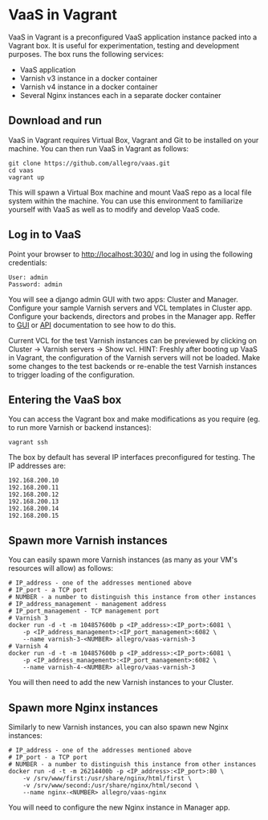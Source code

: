 VaaS in Vagrant
===============
VaaS in Vagrant is a preconfigured VaaS application instance packed into a Vagrant box. It is useful for experimentation, testing and development purposes. The box runs the following services:

* VaaS application
* Varnish v3 instance in a docker container
* Varnish v4 instance in a docker container
* Several Nginx instances each in a separate docker container

Download and run
----------------
VaaS in Vagrant requires Virtual Box, Vagrant and Git to be installed on your machine. You can then run VaaS in Vagrant as follows:

    git clone https://github.com/allegro/vaas.git
    cd vaas
    vagrant up

This will spawn a Virtual Box machine and mount VaaS repo as a local file system within the machine. You can use this environment to familiarize yourself with VaaS as well as to modify and develop VaaS code.

Log in to VaaS
--------------
Point your browser to <http://localhost:3030/> and log in using the following credentials:

    User: admin
    Password: admin

You will see a django admin GUI with two apps: Cluster and Manager. Configure your sample Varnish servers and VCL templates in Cluster app. Configure your backends, directors and probes in the Manager app. Reffer to [GUI](../documentation/gui.md) or [API](../documentation/api.md) documentation to see how to do this.

Current VCL for the test Varnish instances can be previewed by clicking on Cluster -> Varnish servers -> Show vcl. HINT: Freshly after booting up VaaS in Vagrant, the configuration of the Varnish servers will not be loaded. Make some changes to the test backends or re-enable the test Varnish instances to trigger loading of the configuration.

Entering the VaaS box
---------------------
You can access the Vagrant box and make modifications as you require (eg. to run more Varnish or backend instances):

    vagrant ssh

The box by default has several IP interfaces preconfigured for testing. The IP addresses are:

    192.168.200.10
    192.168.200.11
    192.168.200.12
    192.168.200.13
    192.168.200.14
    192.168.200.15

Spawn more Varnish instances
----------------------------
You can easily spawn more Varnish instances (as many as your VM's resources will allow) as follows:

    # IP_address - one of the addresses mentioned above
    # IP_port - a TCP port
    # NUMBER - a number to distinguish this instance from other instances
    # IP_address_management - management address
    # IP_port_management - TCP management port
    # Varnish 3
    docker run -d -t -m 104857600b p <IP_address>:<IP_port>:6081 \
        -p <IP_address_management>:<IP_port_management>:6082 \
        --name varnish-3-<NUMBER> allegro/vaas-varnish-3
    # Varnish 4
    docker run -d -t -m 104857600b p <IP_address>:<IP_port>:6081 \
        -p <IP_address_management>:<IP_port_management>:6082 \
        --name varnish-4-<NUMBER> allegro/vaas-varnish-3

You will then need to add the new Varnish instances to your Cluster.

Spawn more Nginx instances
--------------------------
Similarly to new Varnish instances, you can also spawn new Nginx instances:

    # IP_address - one of the addresses mentioned above
    # IP_port - a TCP port
    # NUMBER - a number to distinguish this instance from other instances
    docker run -d -t -m 26214400b -p <IP_address>:<IP_port>:80 \
        -v /srv/www/first:/usr/share/nginx/html/first \
        -v /srv/www/second:/usr/share/nginx/html/second \
        --name nginx-<NUMBER> allegro/vaas-nginx

You will need to configure the new Nginx instance in Manager app.
